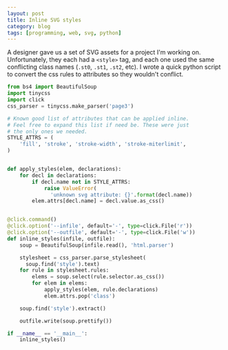 ```yaml
---
layout: post
title: Inline SVG styles
category: blog
tags: [programming, web, svg, python]
---
```

A designer gave us a set of SVG assets for a project I'm working on. Unfortunately, they each had a `<style>` tag, and each one used the same conflicting class names (`.st0`, `.st1`, `.st2`, etc). I wrote a quick python script to convert the css rules to attributes so they wouldn't conflict.

```python
from bs4 import BeautifulSoup
import tinycss
import click
css_parser = tinycss.make_parser('page3')

# Known good list of attributes that can be applied inline.
# Feel free to expand this list if need be. These were just
# the only ones we needed.
STYLE_ATTRS = (
    'fill', 'stroke', 'stroke-width', 'stroke-miterlimit',
)


def apply_styles(elem, declarations):
    for decl in declarations:
        if decl.name not in STYLE_ATTRS:
            raise ValueError(
              'unknown svg attribute: {}'.format(decl.name))
        elem.attrs[decl.name] = decl.value.as_css()


@click.command()
@click.option('--infile', default='-', type=click.File('r'))
@click.option('--outfile', default='-', type=click.File('w'))
def inline_styles(infile, outfile):
    soup = BeautifulSoup(infile.read(), 'html.parser')

    stylesheet = css_parser.parse_stylesheet(
      soup.find('style').text)
    for rule in stylesheet.rules:
        elems = soup.select(rule.selector.as_css())
        for elem in elems:
            apply_styles(elem, rule.declarations)
            elem.attrs.pop('class')

    soup.find('style').extract()

    outfile.write(soup.prettify())

if __name__ == '__main__':
    inline_styles()

```

<script type="text/javascript" src="https://asciinema.org/a/qzOiSGy760toLKIQYEXx96lAr.js" id="asciicast-qzOiSGy760toLKIQYEXx96lAr" async></script>
